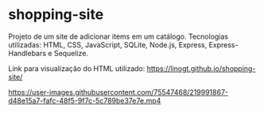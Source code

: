 # shopping-site

Projeto de um site de adicionar items em um catálogo. Tecnologias utilizadas: HTML, CSS, JavaScript, SQLite, Node.js, Express, Express-Handlebars e Sequelize.

Link para visualização do HTML utilizado: https://linogt.github.io/shopping-site/



https://user-images.githubusercontent.com/75547468/219991867-d48e15a7-fafc-48f5-9f7c-5c789be37e7e.mp4


